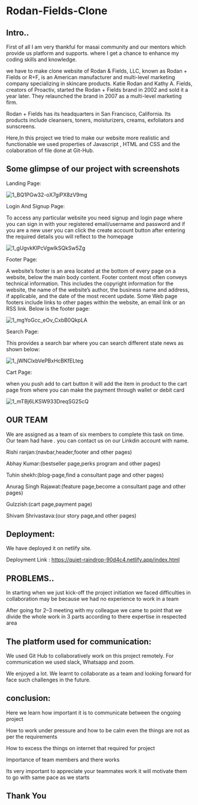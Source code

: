 # Rodan-Fields-Clone

Intro..
------
First of all I am very thankful for masai community and our mentors which provide us platform and supports. where I get a chance to enhance my coding skills and knowledge.

we have to make clone website of Rodan & Fields, LLC, known as Rodan + Fields or R+F, is an American manufacturer and multi-level marketing company specializing in skincare products. Katie Rodan and Kathy A. Fields, creators of Proactiv, started the Rodan + Fields brand in 2002 and sold it a year later. They relaunched the brand in 2007 as a multi-level marketing firm.

Rodan + Fields has its headquarters in San Francisco, California. Its products include cleansers, toners, moisturizers, creams, exfoliators and sunscreens.

Here,In this project we tried to make our website more realistic and functionable we used properties of Javascript , HTML and CSS and the colaboration of file done at Git-Hub.

Some glimpse of our project with screenshots
---------------------------------------------

Landing Page:

![1_BQ1PGw32-oX7giPX8zV9mg](https://user-images.githubusercontent.com/101566519/184884201-a5da1e1e-c76c-4454-891c-1d688a8a5b50.png)


Login And Signup Page: 

To access any particular website you need signup and login page where you can sign in with your registered email/username and password and if you are a new user you can click the create account button after entering the required details you will reflect to the homepage

![1_gUgvkKlPcVgwlkSQkSw5Zg](https://user-images.githubusercontent.com/101566519/184884546-a7df89c0-15e3-438e-8352-72beb377b5ee.png)

Footer Page: 

A website’s footer is an area located at the bottom of every page on a website, below the main body content. Footer content most often conveys technical information. This includes the copyright information for the website, the name of the website’s author, the business name and address, if applicable, and the date of the most recent update. Some Web page footers include links to other pages within the website, an email link or an RSS link. Below is the footer page:

![1_mgYoGcc_eOv_CxbB0QkpLA](https://user-images.githubusercontent.com/101566519/184884969-035a8853-9904-4576-bc6f-176cb8409d25.png)

Search Page: 

This provides a search bar where you can search different state news as shown below:

![1_jWNClxbVePBxHcBKfELteg](https://user-images.githubusercontent.com/101566519/184885150-c683dea7-8bda-4d95-a415-14b88070d67f.png)

Cart Page:

when you push add to cart button it will add the item in product to the cart page from where you can make the payment through wallet or debit card

![1_mTBj6LKSW933DreqSG25cQ](https://user-images.githubusercontent.com/101566519/184885380-b97bf36c-33de-48a6-839f-7da04e62490c.png)


OUR TEAM
---------

We are assigned as a team of six members to complete this task on time. Our team had have . you can contact us on our Linkdin account with name.

Rishi ranjan:(navbar,header,footer and other pages)

Abhay Kumar:(bestseller page,perks program and other pages)

Tuhin shekh:(blog-page,find a consultant page and other pages)

Anurag Singh Rajawat:(feature page,become a consultant page and other pages)

Gulzzish:(cart page,payment page)

Shivam Shrivastava:(our story page,and other pages)

Deployment:
------------
We have deployed it on netlify site.

Deployment Link : https://quiet-raindrop-90d4c4.netlify.app/index.html 

PROBLEMS..
--------

In starting when we just kick-off the project initiation we faced difficulties in collaboration may be because we had no experience to work in a team

After going for 2–3 meeting with my colleague we came to point that we divide the whole work in 3 parts according to there expertise in respected area

The platform used for communication:
-----------------------------------

We used Git Hub to collaboratively work on this project remotely. For communication we used slack, Whatsapp and zoom.

We enjoyed a lot. We learnt to collaborate as a team and looking forward for face such challenges in the future.

conclusion:
------------

Here we learn how important it is to communicate between the ongoing project

How to work under pressure and how to be calm even the things are not as per the requirements

How to excess the things on internet that required for project

Importance of team members and there works

Its very important to appreciate your teammates work it will motivate them to go with same pace as we starts

Thank You
----------
